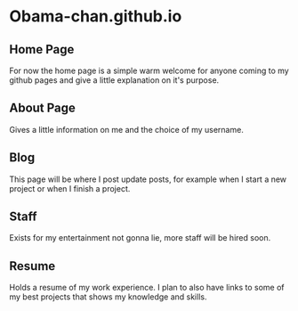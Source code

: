 # Obama-chan.github.io

## Home Page
For now the home page is a simple warm welcome for anyone coming to my github pages and give a little explanation on it's purpose.

## About Page
Gives a little information on me and the choice of my username.

## Blog
This page will be where I post update posts, for example when I start a new project or when I finish a project.

## Staff
Exists for my entertainment not gonna lie, more staff will be hired soon.

## Resume
Holds a resume of my work experience. I plan to also have links to some of my best projects that shows my knowledge and skills.
